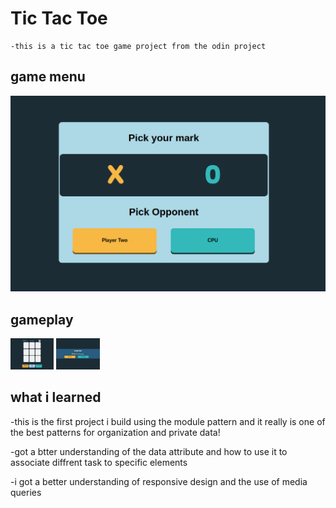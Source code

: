 # Tic Tac Toe
    -this is a tic tac toe game project from the odin project

## game menu
![](/readme-assets/menu.png)

## gameplay
<img src="/readme-assets/game.png" height="50">
<img src="/readme-assets/gameover.png" height="50">

## what i learned
-this is the first project i build using the module pattern and it really is one of the best patterns for organization and private data!

-got a btter understanding of the data attribute and how to use it to associate diffrent task to specific elements

-i got a better understanding of responsive design and the use of media queries